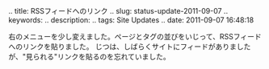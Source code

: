 .. title: RSSフィードへのリンク
.. slug: status-update-2011-09-07
.. keywords: 
.. description: 
.. tags: Site Updates
.. date: 2011-09-07 16:48:18

右のメニューを少し変えました。ページとタグの並びをいじって、RSSフィードへのリンクを貼りました。
じつは、しばらくサイトにフィードがありましたが、"見られる"リンクを貼るのを忘れていました。